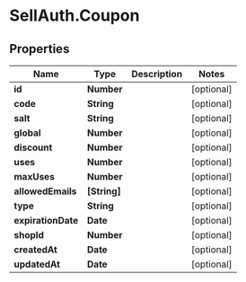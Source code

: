 # SellAuth.Coupon

## Properties

Name | Type | Description | Notes
------------ | ------------- | ------------- | -------------
**id** | **Number** |  | [optional] 
**code** | **String** |  | [optional] 
**salt** | **String** |  | [optional] 
**global** | **Number** |  | [optional] 
**discount** | **Number** |  | [optional] 
**uses** | **Number** |  | [optional] 
**maxUses** | **Number** |  | [optional] 
**allowedEmails** | **[String]** |  | [optional] 
**type** | **String** |  | [optional] 
**expirationDate** | **Date** |  | [optional] 
**shopId** | **Number** |  | [optional] 
**createdAt** | **Date** |  | [optional] 
**updatedAt** | **Date** |  | [optional] 


